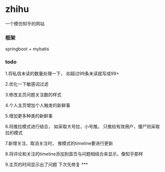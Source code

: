 # zhihu
一个模仿知乎的网站

### 框架
springboot + mybatis


### todo
1.将私信未读的数量处理一下，  如超过99条未读就写成99+

2.优化一下敏感词过滤

3.修改主页问题关注数的样式

4.个人主页增加个人触发的新鲜事

5.增加更多种类的新鲜事

6.将推拉模式进行结合， 如采取大号拉，小号推。 只推给有效用户，僵尸则采取拉的模式

7.新增关注、取消关注时， 推模式的timeline要进行更新

8.将评论和关注的timeline添加到首页与问题相结合来显示，像知乎那样

9.主页的时间显示出了问题  下次先修复 ***